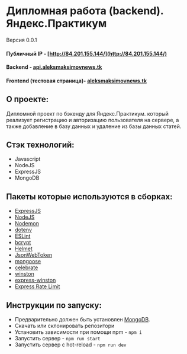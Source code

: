 # Дипломная работа (backend). Яндекс.Практикум
Версия 0.0.1

#### Публичный IP - [http://84.201.155.144/](http://84.201.155.144/)
#### Backend - [api.aleksmaksimovnews.tk](https://www.api.aleksmaksimovnews.tk/)
#### Frontend (тестовая страница)- [aleksmaksimovnews.tk](https://www.aleksmaksimovnews.tk/)

## О проекте:
Дипломной проект по бэкенду для Яндекс.Практикум. который реализует регистрацию и авторизацию пользователя на сервере, а также добавление в базу данных и удаление из базы данных статей.

## Стэк технологий:
* Javascript
* NodeJS
* ExpressJS
* MongoDB

## Пакеты которые используются в сборках:
- [ExpressJS](https://expressjs.com/ru/)
- [NodeJS](https://nodejs.org/en/)
- [Nodemon](https://www.npmjs.com/package/nodemon)
- [dotenv](https://www.npmjs.com/package/dotenv)
- [ESLint](https://eslint.org/)
- [bcrypt](https://www.npmjs.com/package/bcrypt)
- [Helmet](https://www.npmjs.com/package/helmet)
- [JsonWebToken](https://www.npmjs.com/package/jsonwebtoken)
- [mongoose](https://mongoosejs.com/)
- [celebrate](https://www.npmjs.com/package/celebrate)
- [winston](https://www.npmjs.com/package/winston)
- [express-winston](https://www.npmjs.com/package/express-winston)
- [Express Rate Limit](https://www.npmjs.com/package/express-rate-limit)


## Инструкции по запуску:
- Предварительно должен быть установлен [MongoDB](https://docs.mongodb.com/manual/tutorial/install-mongodb-on-ubuntu/).
- Скачать или склонировать репозитори
- Установить зависимости при помощи npm - `npm i`
- Запустить сервер - `npm run start`
- Запустить сервер с hot-reload - `npm run dev`
